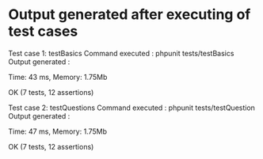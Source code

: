 Output generated after executing of test cases
=================================

Test case 1: testBasics
Command executed : phpunit tests/testBasics
Output generated :

Time: 43 ms, Memory: 1.75Mb

OK (7 tests, 12 assertions)


Test case 2: testQuestions
Command executed : phpunit tests/testQuestion
Output generated :

Time: 47 ms, Memory: 1.75Mb

OK (7 tests, 12 assertions)
